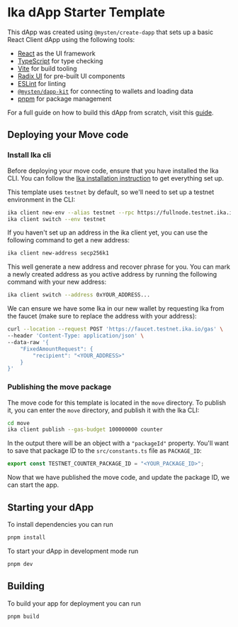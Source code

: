 # Ika dApp Starter Template

This dApp was created using `@mysten/create-dapp` that sets up a basic React
Client dApp using the following tools:

- [React](https://react.dev/) as the UI framework
- [TypeScript](https://www.typescriptlang.org/) for type checking
- [Vite](https://vitejs.dev/) for build tooling
- [Radix UI](https://www.radix-ui.com/) for pre-built UI components
- [ESLint](https://eslint.org/) for linting
- [`@mysten/dapp-kit`](https://sdk.mystenlabs.com/dapp-kit) for connecting to
  wallets and loading data
- [pnpm](https://pnpm.io/) for package management

For a full guide on how to build this dApp from scratch, visit this
[guide](http://docs.ika.io/guides/developer/app-examples/e2e-counter#frontend).

## Deploying your Move code

### Install Ika cli

Before deploying your move code, ensure that you have installed the Ika CLI. You
can follow the [Ika installation instruction](https://docs.ika.io/build/install)
to get everything set up.

This template uses `testnet` by default, so we'll need to set up a testnet
environment in the CLI:

```bash
ika client new-env --alias testnet --rpc https://fullnode.testnet.ika.io:443
ika client switch --env testnet
```

If you haven't set up an address in the ika client yet, you can use the
following command to get a new address:

```bash
ika client new-address secp256k1
```

This well generate a new address and recover phrase for you. You can mark a
newly created address as you active address by running the following command
with your new address:

```bash
ika client switch --address 0xYOUR_ADDRESS...
```

We can ensure we have some Ika in our new wallet by requesting Ika from the
faucet (make sure to replace the address with your address):

```bash
curl --location --request POST 'https://faucet.testnet.ika.io/gas' \
--header 'Content-Type: application/json' \
--data-raw '{
    "FixedAmountRequest": {
        "recipient": "<YOUR_ADDRESS>"
    }
}'
```

### Publishing the move package

The move code for this template is located in the `move` directory. To publish
it, you can enter the `move` directory, and publish it with the Ika CLI:

```bash
cd move
ika client publish --gas-budget 100000000 counter
```

In the output there will be an object with a `"packageId"` property. You'll want
to save that package ID to the `src/constants.ts` file as `PACKAGE_ID`:

```ts
export const TESTNET_COUNTER_PACKAGE_ID = "<YOUR_PACKAGE_ID>";
```

Now that we have published the move code, and update the package ID, we can
start the app.

## Starting your dApp

To install dependencies you can run

```bash
pnpm install
```

To start your dApp in development mode run

```bash
pnpm dev
```

## Building

To build your app for deployment you can run

```bash
pnpm build
```
